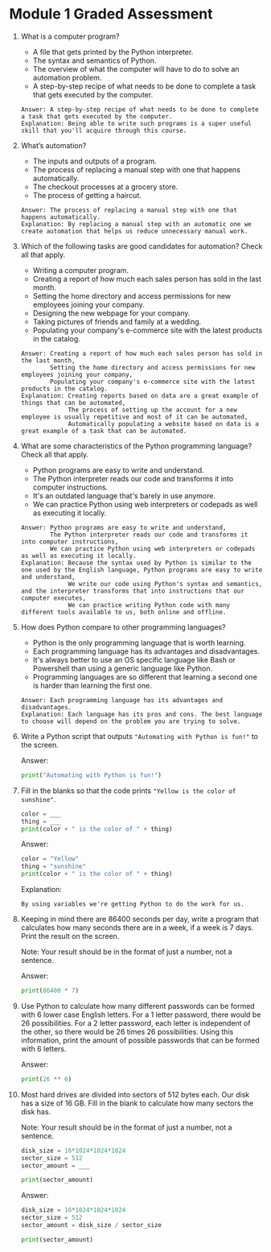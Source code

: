 # Module 1 Graded Assessment

1. What is a computer program?
    - A file that gets printed by the Python interpreter.
    - The syntax and semantics of Python.
    - The overview of what the computer will have to do to solve an automation problem.
    - A step-by-step recipe of what needs to be done to complete a task that gets executed by the computer.
    ```
    Answer: A step-by-step recipe of what needs to be done to complete a task that gets executed by the computer.
    Explanation: Being able to write such programs is a super useful skill that you'll acquire through this course.
    ```

2. What’s automation?
    - The inputs and outputs of a program.
    - The process of replacing a manual step with one that happens automatically.
    - The checkout processes at a grocery store.
    - The process of getting a haircut.
    ```
    Answer: The process of replacing a manual step with one that happens automatically.
    Explanation: By replacing a manual step with an automatic one we create automation that helps us reduce unnecessary manual work.
    ```

3. Which of the following tasks are good candidates for automation? Check all that apply.
    - Writing a computer program.
    - Creating a report of how much each sales person has sold in the last month.
    - Setting the home directory and access permissions for new employees joining your company.
    - Designing the new webpage for your company.
    - Taking pictures of friends and family at a wedding.
    - Populating your company's e-commerce site with the latest products in the catalog.
    ```
    Answer: Creating a report of how much each sales person has sold in the last month,
            Setting the home directory and access permissions for new employees joining your company,
            Populating your company's e-commerce site with the latest products in the catalog.
    Explanation: Creating reports based on data are a great example of things that can be automated,
                 The process of setting up the account for a new employee is usually repetitive and most of it can be automated,
                 Automatically populating a website based on data is a great example of a task that can be automated.
    ```

4. What are some characteristics of the Python programming language? Check all that apply.
    - Python programs are easy to write and understand.
    - The Python interpreter reads our code and transforms it into computer instructions.
    - It's an outdated language that's barely in use anymore.
    - We can practice Python using web interpreters or codepads as well as executing it locally. 
    ```
    Answer: Python programs are easy to write and understand,
            The Python interpreter reads our code and transforms it into computer instructions,
            We can practice Python using web interpreters or codepads as well as executing it locally.
    Explanation: Because the syntax used by Python is similar to the one used by the English language, Python programs are easy to write and understand,
                 We write our code using Python's syntax and semantics, and the interpreter transforms that into instructions that our computer executes,
                 We can practice writing Python code with many different tools available to us, both online and offline.
    ```

5. How does Python compare to other programming languages?
    - Python is the only programming language that is worth learning.
    - Each programming language has its advantages and disadvantages.
    - It's always better to use an OS specific language like Bash or Powershell than using a generic language like Python.
    - Programming languages are so different that learning a second one is harder than learning the first one. 
    ```
    Answer: Each programming language has its advantages and disadvantages.
    Explanation: Each language has its pros and cons. The best language to choose will depend on the problem you are trying to solve.
    ```

6. Write a Python script that outputs `"Automating with Python is fun!"` to the screen.

    Answer:
    ```python
    print("Automating with Python is fun!")
    ```

7. Fill in the blanks so that the code prints `"Yellow is the color of sunshine"`.
    ```python
    color = ___
    thing = ___
    print(color + " is the color of " + thing)
    ```

    Answer:
    ```python
    color = "Yellow"
    thing = "sunshine"
    print(color + " is the color of " + thing)
    ```
    Explanation:
    ```
    By using variables we're getting Python to do the work for us.
    ```

8. Keeping in mind there are 86400 seconds per day, write a program that calculates how many seconds there are in a week, if a week is 7 days.  Print the result on the screen.

    Note: Your result should be in the format of just a number, not a sentence.

    Answer:
    ```python
    print(86400 * 7)
    ```

9. Use Python to calculate how many different passwords can be formed with 6 lower case English letters.  For a 1 letter password, there would be 26 possibilities.  For a 2 letter password, each letter is independent of the other, so there would be 26 times 26 possibilities.  Using this information, print the amount of possible passwords that can be formed with 6 letters.

    Answer:
    ```python
    print(26 ** 6)
    ```

10. Most hard drives are divided into sectors of 512 bytes each.  Our disk has a size of 16 GB. Fill in the blank to calculate how many sectors the disk has.

    Note: Your result should be in the format of just a number, not a sentence.

    ```python
    disk_size = 16*1024*1024*1024
    sector_size = 512
    sector_amount = ___

    print(sector_amount)
    ```
    
    Answer:
    ```python
    disk_size = 16*1024*1024*1024
    sector_size = 512
    sector_amount = disk_size / sector_size

    print(sector_amount)
    ```